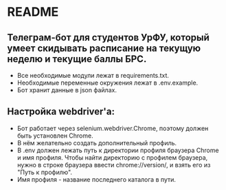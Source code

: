# README

## Телеграм-бот для студентов УрФУ, который умеет скидывать расписание на текущую неделю и текущие баллы БРС.

- Все необходимые модули лежат в requirements.txt.
- Необходимые переменные окружения лежат в .env.example.
- Бот хранит данные в json файлах.

## Настройка webdriver'а:

- Бот работает через selenium.webdriver.Chrome, поэтому должен быть установлен Chrome. 
- В нём желательно создать дополнительный профиль.
- В .env должен лежать путь к директории профиля браузера Chrome и имя профиля. Чтобы найти директорию с профилем браузера, нужно в строке браузера ввести chrome://version/, и взять его из "Путь к профилю".
- Имя профиля - название последнего каталога в пути.
